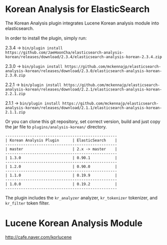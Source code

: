 Korean Analysis for ElasticSearch
==================================

The Korean Analysis plugin integrates Lucene Korean analysis module into elasticsearch.

In order to install the plugin, simply run:

2.3.4 -> `bin/plugin install https://github.com/JaeHoonCha/elasticsearch-analysis-korean/releases/download/2.3.4/elasticsearch-analysis-korean-2.3.4.zip`

2.3.0 -> `bin/plugin install https://github.com/mckennajp/elasticsearch-analysis-korean/releases/download/2.3.0/elasticsearch-analysis-korean-2.3.0.zip`

2.2.1 -> `bin/plugin install https://github.com/mckennajp/elasticsearch-analysis-korean/releases/download/2.2.1/elasticsearch-analysis-korean-2.2.1.zip`

2.1.1 -> `bin/plugin install https://github.com/mckennajp/elasticsearch-analysis-korean/releases/download/2.1.1/elasticsearch-analysis-korean-2.1.1.zip`


Or you can clone this git repository, set correct version, build and just copy the jar file to `plugins/analysis-korean/` directory.

    --------------------------------------------------
    | Korean Analysis Plugin      | ElasticSearch    |
    --------------------------------------------------
    | master                      | 2.x -> master    |
    --------------------------------------------------
    | 1.3.0                       | 0.90.1           |
    --------------------------------------------------
    | 1.2.0                       | 0.90.0           |
    --------------------------------------------------
    | 1.1.0                       | 0.19.9           |
    --------------------------------------------------
    | 1.0.0                       | 0.19.2           |
    --------------------------------------------------

The plugin includes the `kr_analyzer` analyzer, `kr_tokenizer` tokenizer, and `kr_filter` token filter.


Lucene Korean Analysis Module
==============================

http://cafe.naver.com/korlucene
